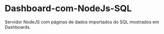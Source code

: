 # Dashboard-com-NodeJs-SQL

Servidor NodeJS com páginas de dados importados do SQL mostrados em Dashboards.
